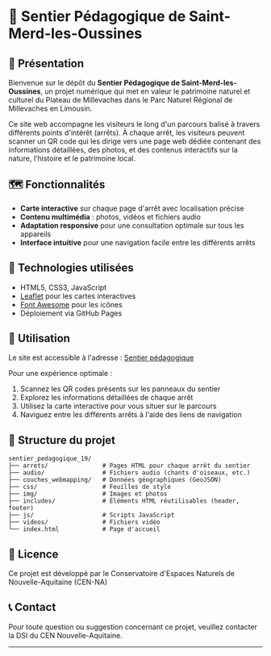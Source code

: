 # 🌿 Sentier Pédagogique de Saint-Merd-les-Oussines

## 📍 Présentation

Bienvenue sur le dépôt du **Sentier Pédagogique de Saint-Merd-les-Oussines**, un projet numérique qui met en valeur le patrimoine naturel et culturel du Plateau de Millevaches dans le Parc Naturel Régional de Millevaches en Limousin.

Ce site web accompagne les visiteurs le long d'un parcours balisé à travers différents points d'intérêt (arrêts). À chaque arrêt, les visiteurs peuvent scanner un QR code qui les dirige vers une page web dédiée contenant des informations détaillées, des photos, et des contenus interactifs sur la nature, l'histoire et le patrimoine local.

## 🗺️ Fonctionnalités

- **Carte interactive** sur chaque page d'arrêt avec localisation précise
- **Contenu multimédia** : photos, vidéos et fichiers audio
- **Adaptation responsive** pour une consultation optimale sur tous les appareils
- **Interface intuitive** pour une navigation facile entre les différents arrêts

## 🔧 Technologies utilisées

- HTML5, CSS3, JavaScript
- [Leaflet](https://leafletjs.com/) pour les cartes interactives
- [Font Awesome](https://fontawesome.com/) pour les icônes
- Déploiement via GitHub Pages

## 📱 Utilisation

Le site est accessible à l'adresse : [Sentier pédagogique](https://sentier-interpretation-au-coeur-du-plateau.cen-nouvelle-aquitaine.com)

Pour une expérience optimale :
1. Scannez les QR codes présents sur les panneaux du sentier
2. Explorez les informations détaillées de chaque arrêt
3. Utilisez la carte interactive pour vous situer sur le parcours
4. Naviguez entre les différents arrêts à l'aide des liens de navigation

## 🌳 Structure du projet

```
sentier_pedagogique_19/
├── arrets/               # Pages HTML pour chaque arrêt du sentier
├── audio/                # Fichiers audio (chants d'oiseaux, etc.)
├── couches_webmapping/   # Données géographiques (GeoJSON)
├── css/                  # Feuilles de style
├── img/                  # Images et photos
├── includes/             # Éléments HTML réutilisables (header, footer)
├── js/                   # Scripts JavaScript
├── videos/               # Fichiers vidéo
└── index.html            # Page d'accueil
```

## 📝 Licence

Ce projet est développé par le Conservatoire d'Espaces Naturels de Nouvelle-Aquitaine (CEN-NA)

## 📞 Contact

Pour toute question ou suggestion concernant ce projet, veuillez contacter la DSI du CEN Nouvelle-Aquitaine.

---

